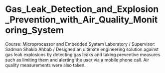 # Gas_Leak_Detection_and_Explosion_Prevention_with_Air_Quality_Monitoring_System
Course: Microprocessor and Embedded System Laboratory /
Supervisor: Sadman Shakib Ahbab /
Designed an ultimate engineering solution against gas leak explosions by detecting gas leaks and taking preventive measures such as limiting them and alerting the user via a mobile phone call. Air quality measurements were also taken.
